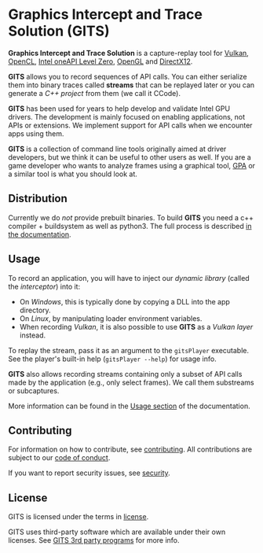 # Graphics Intercept and Trace Solution (GITS)

**Graphics Intercept and Trace Solution** is a capture-replay tool for [Vulkan](https://vulkan.org/), [OpenCL](https://www.khronos.org/opencl/), [Intel oneAPI Level Zero](https://spec.oneapi.io/level-zero/latest/core/INTRO.html), [OpenGL](https://www.khronos.org/opengl/) and [DirectX12](https://learn.microsoft.com/en-us/windows/win32/direct3d12/direct3d-12-graphics).

**GITS** allows you to record sequences of API calls. You can either serialize them into binary traces called **streams** that can be replayed later or you can generate a _C++ project_ from them (we call it CCode).

**GITS** has been used for years to help develop and validate Intel GPU drivers. The development is mainly focused on enabling applications, not APIs or extensions. We implement support for API calls when we encounter apps using them.

**GITS** is a collection of command line tools originally aimed at driver developers, but we think it can be useful to other users as well. If you are a game developer who wants to analyze frames using a graphical tool, [GPA](https://www.intel.com/content/www/us/en/developer/tools/graphics-performance-analyzers/overview.html) or a similar tool is what you should look at.


## Distribution

Currently we do _not_ provide prebuilt binaries. To build **GITS** you need a c++ compiler + buildsystem as well as python3. 
The full process is described [in the documentation](docs/building.md). 

## Usage

To record an application, you will have to inject our _dynamic library_ (called the _interceptor_) into it:
- On _Windows_, this is typically done by copying a DLL into the app directory. 
- On _Linux_, by manipulating loader environment variables. 
- When recording _Vulkan_, it is also possible to use **GITS** as a _Vulkan layer_ instead.

To replay the stream, pass it as an argument to the `gitsPlayer` executable. See the player's built-in help (`gitsPlayer --help`) for usage info.

**GITS** also allows recording streams containing only a subset of API calls made by the application (e.g., only select frames). We call them substreams or subcaptures.

More information can be found in the [Usage section](docs/usage.md) of the documentation.

## Contributing

For information on how to contribute, see [contributing](CONTRIBUTING.md). All contributions are subject to our [code of conduct](CODE_OF_CONDUCT.md).

If you want to report security issues, see [security](SECURITY.md).

## License

GITS is licensed under the terms in [license](LICENSE.md).

GITS uses third-party software which are available under their own licenses. See [GITS 3rd party programs](GITS_third-party-programs.md) for more info.
